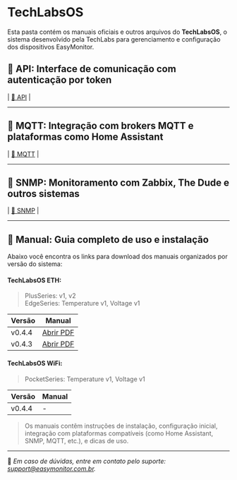 # TechLabsOS

Esta pasta contém os manuais oficiais e outros arquivos do **TechLabsOS**, o sistema desenvolvido pela TechLabs para gerenciamento e configuração dos dispositivos EasyMonitor.

## 🧩 API: Interface de comunicação com autenticação por token

| [📂 API](./api) |

---

## 📡 MQTT: Integração com brokers MQTT e plataformas como Home Assistant

| [📂 MQTT](./mqtt) |

---

## 🧠 SNMP: Monitoramento com Zabbix, The Dude e outros sistemas

| [📂 SNMP](./snmp) |

---

## 📘 Manual: Guia completo de uso e instalação

Abaixo você encontra os links para download dos manuais organizados por versão do sistema:

#### TechLabsOS ETH:

> PlusSeries: v1, v2   
> EdgeSeries: Temperature v1, Voltage v1

| Versão | Manual |
|--------|--------|
| v0.4.4     | [Abrir PDF](./manual/Eth/TechLabsOS-ETH-0.4.4.pdf) |
| v0.4.3     | [Abrir PDF](./manual/Eth/TechLabsOS-ETH-0.4.3.pdf) |

#### TechLabsOS WiFi:

> PocketSeries: Temperature v1, Voltage v1

| Versão | Manual |
|--------|--------|
| v0.4.4     | - |

> Os manuais contêm instruções de instalação, configuração inicial, integração com plataformas compatíveis (como Home Assistant, SNMP, MQTT, etc.), e dicas de uso.

---

📌 *Em caso de dúvidas, entre em contato pelo suporte: [support@easymonitor.com.br](mailto:support@easymonitor.com.br).*
